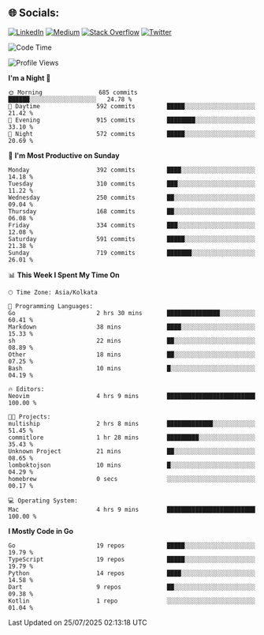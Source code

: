 
## 🌐 Socials:
[![LinkedIn](https://img.shields.io/badge/LinkedIn-%230077B5.svg?logo=linkedin&logoColor=white)](https://linkedin.com/in/sarkarshuvojit) [![Medium](https://img.shields.io/badge/Medium-12100E?logo=medium&logoColor=white)](https://medium.com/@shuvojitsarkar) [![Stack Overflow](https://img.shields.io/badge/-Stackoverflow-FE7A16?logo=stack-overflow&logoColor=white)](https://stackoverflow.com/users/2976015) [![Twitter](https://img.shields.io/badge/Twitter-%231DA1F2.svg?logo=Twitter&logoColor=white)](https://twitter.com/sarkarshuvojit) 

<!--START_SECTION:waka-->
![Code Time](http://img.shields.io/badge/Code%20Time-90%20hrs%209%20mins-blue)

![Profile Views](http://img.shields.io/badge/Profile%20Views-67-blue)

**I'm a Night 🦉** 

```text
🌞 Morning                685 commits         ██████░░░░░░░░░░░░░░░░░░░   24.78 % 
🌆 Daytime                592 commits         █████░░░░░░░░░░░░░░░░░░░░   21.42 % 
🌃 Evening                915 commits         ████████░░░░░░░░░░░░░░░░░   33.10 % 
🌙 Night                  572 commits         █████░░░░░░░░░░░░░░░░░░░░   20.69 % 
```
📅 **I'm Most Productive on Sunday** 

```text
Monday                   392 commits         ████░░░░░░░░░░░░░░░░░░░░░   14.18 % 
Tuesday                  310 commits         ███░░░░░░░░░░░░░░░░░░░░░░   11.22 % 
Wednesday                250 commits         ██░░░░░░░░░░░░░░░░░░░░░░░   09.04 % 
Thursday                 168 commits         ██░░░░░░░░░░░░░░░░░░░░░░░   06.08 % 
Friday                   334 commits         ███░░░░░░░░░░░░░░░░░░░░░░   12.08 % 
Saturday                 591 commits         █████░░░░░░░░░░░░░░░░░░░░   21.38 % 
Sunday                   719 commits         ███████░░░░░░░░░░░░░░░░░░   26.01 % 
```


📊 **This Week I Spent My Time On** 

```text
🕑︎ Time Zone: Asia/Kolkata

💬 Programming Languages: 
Go                       2 hrs 30 mins       ███████████████░░░░░░░░░░   60.41 % 
Markdown                 38 mins             ████░░░░░░░░░░░░░░░░░░░░░   15.33 % 
sh                       22 mins             ██░░░░░░░░░░░░░░░░░░░░░░░   08.89 % 
Other                    18 mins             ██░░░░░░░░░░░░░░░░░░░░░░░   07.25 % 
Bash                     10 mins             █░░░░░░░░░░░░░░░░░░░░░░░░   04.19 % 

🔥 Editors: 
Neovim                   4 hrs 9 mins        █████████████████████████   100.00 % 

🐱‍💻 Projects: 
multiship                2 hrs 8 mins        █████████████░░░░░░░░░░░░   51.45 % 
commitlore               1 hr 28 mins        █████████░░░░░░░░░░░░░░░░   35.43 % 
Unknown Project          21 mins             ██░░░░░░░░░░░░░░░░░░░░░░░   08.65 % 
lomboktojson             10 mins             █░░░░░░░░░░░░░░░░░░░░░░░░   04.29 % 
homebrew                 0 secs              ░░░░░░░░░░░░░░░░░░░░░░░░░   00.17 % 

💻 Operating System: 
Mac                      4 hrs 9 mins        █████████████████████████   100.00 % 
```

**I Mostly Code in Go** 

```text
Go                       19 repos            █████░░░░░░░░░░░░░░░░░░░░   19.79 % 
TypeScript               19 repos            █████░░░░░░░░░░░░░░░░░░░░   19.79 % 
Python                   14 repos            ████░░░░░░░░░░░░░░░░░░░░░   14.58 % 
Dart                     9 repos             ██░░░░░░░░░░░░░░░░░░░░░░░   09.38 % 
Kotlin                   1 repo              ░░░░░░░░░░░░░░░░░░░░░░░░░   01.04 % 
```




 Last Updated on 25/07/2025 02:13:18 UTC
<!--END_SECTION:waka-->
